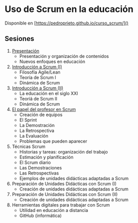 # Uso de Scrum en la educación

Disponible en [https://pedroprieto.github.io/curso_scrum/]()

## Sesiones
1. [Presentación](./sesion1.html)
   - Presentación y organización de contenidos
   - Nuevos enfoques en educación
2. [Introducción a Scrum (I)](./sesion2.html)
   - Filosofía Agile/Lean
   - Teoría de Scrum I
   - Dinámica de Scrum
3. [Introducción a Scrum (II)](./sesion3.html)
   - La educación en el siglo XXI
   - Teoríá de Scrum II
   - Dinámica de Scrum
4. [El papel del profesor en Scrum](./sesion4.html)
   - Creación de equipos
   - El Sprint
   - La Demostración
   - La Retrospectiva
   - La Evaluación
   - Problemas que pueden aparecer
5. Técnicas Scrum
   - Historias y tareas: organización del trabajo
   - Estimación y planificación
   - El Scrum diario
   - Las Demostraciones
   - Las Retrospectivas
   - Ejemplos de unidades didácticas adaptadas a Scrum
6. Preparación de Unidades Didácticas con Scrum (I)
   - Creación de unidades didácticas adaptadas a Scrum
7. Preparación de Unidades Didácticas con Scrum (II)
   - Creación de unidades didácticas adaptadas a Scrum
8. Herramientas digitales para trabajar con Scrum
   - Utilidad en educación a distancia
   - GitHub (informática)
